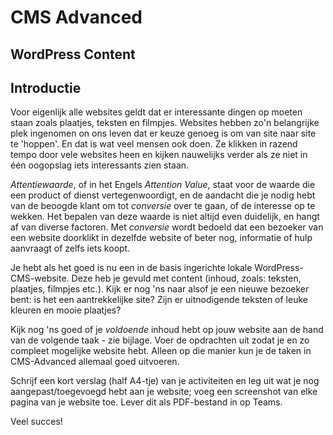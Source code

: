 # CMS Advanced

## WordPress Content

## Introductie

Voor eigenlijk alle websites geldt dat er interessante dingen op moeten staan zoals plaatjes, teksten en filmpjes. Websites hebben zo'n belangrijke plek ingenomen on ons leven dat er keuze genoeg is om van site naar site te 'hoppen'. En dat is wat veel mensen ook doen. Ze klikken in razend tempo door vele websites heen en kijken nauwelijks verder als ze niet in één oogopslag iets interessants zien staan.

*Attentiewaarde*, of in het Engels *Attention Value*, staat voor de waarde die een product of dienst vertegenwoordigt, en de aandacht die je nodig hebt van de beoogde klant om tot *conversie* over te gaan, of de interesse op te wekken. Het bepalen van deze waarde is niet altijd even duidelijk, en hangt af van diverse factoren. Met *conversie* wordt bedoeld dat een bezoeker van een website doorklikt in dezelfde website of beter nog, informatie of hulp aanvraagt of zelfs iets koopt.

Je hebt als het goed is nu een in de basis ingerichte lokale WordPress-CMS-website. Deze heb je gevuld met content (inhoud, zoals: teksten, plaatjes, filmpjes etc.). Kijk er nog 'ns naar alsof je een nieuwe bezoeker bent: is het een aantrekkelijke site? Zijn er uitnodigende teksten of leuke kleuren en mooie plaatjes?

Kijk nog 'ns goed of je *voldoende* inhoud hebt op jouw website aan de hand van de volgende taak - zie bijlage. Voer de opdrachten uit zodat je en zo compleet mogelijke website hebt. Alleen op die manier kun je de taken in CMS-Advanced allemaal goed uitvoeren.

Schrijf een kort verslag (half A4-tje) van je activiteiten en leg uit wat je nog aangepast/toegevoegd hebt aan je website; voeg een screenshot van elke pagina van je website toe.
Lever dit als PDF-bestand in op Teams.

Veel succes!
